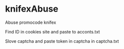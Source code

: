 # knifexAbuse
Abuse promocode knifex

Find ID in cookies site and paste to acconts.txt

Slove captcha and paste token in captcha in captcha.txt
